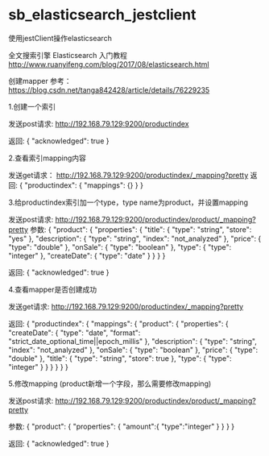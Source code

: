 # sb_elasticsearch_jestclient
使用jestClient操作elasticsearch


全文搜索引擎 Elasticsearch 入门教程
http://www.ruanyifeng.com/blog/2017/08/elasticsearch.html


创建mapper 参考：https://blog.csdn.net/tanga842428/article/details/76229235

1.创建一个索引

发送post请求:
http://192.168.79.129:9200/productindex

返回:
{
     "acknowledged": true
}

2.查看索引mapping内容

发送get请求：
http://192.168.79.129:9200/productindex/_mapping?pretty
返回:
{
  "productindex": {
    "mappings": {}
  }
}

3.给productindex索引加一个type，type name为product，并设置mapping

发送post请求:
http://192.168.79.129:9200/productindex/product/_mapping?pretty
参数:
{
    "product": {
            "properties": {
                "title": {
                    "type": "string",
                    "store": "yes"
                },
                "description": {
                    "type": "string",
                    "index": "not_analyzed"
                },
                "price": {
                    "type": "double"
                },
                "onSale": {
                    "type": "boolean"
                },
                "type": {
                    "type": "integer"
                },
                "createDate": {
                    "type": "date"
                }
            }
        }
  }
  
  返回:
  {
    "acknowledged": true
  }
  
  4.查看mapper是否创建成功
  
  发送get请求:
  http://192.168.79.129:9200/productindex/_mapping?pretty
  
  返回:
  {
    "productindex": {
      "mappings": {
        "product": {
          "properties": {
            "createDate": {
              "type": "date",
              "format": "strict_date_optional_time||epoch_millis"
            },
            "description": {
              "type": "string",
              "index": "not_analyzed"
            },
            "onSale": {
              "type": "boolean"
            },
            "price": {
              "type": "double"
            },
            "title": {
              "type": "string",
              "store": true
            },
            "type": {
              "type": "integer"
            }
          }
        }
      }
    }
  }
  
  5.修改mapping (product新增一个字段，那么需要修改mapping)
  
  发送post请求:
  http://192.168.79.129:9200/productindex/product/_mapping?pretty
  
  参数:
  {
   "product": {
              "properties": {
                   "amount":{
                      "type":"integer"
                 }
              }
          }
  }
  
  返回:
  {
    "acknowledged": true
  }
  